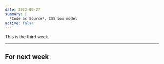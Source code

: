 ```yaml
---
date: 2022-09-27
summary: |
  *Code as Source*, CSS box model
active: false
---
```




This is the third week.



------------



## For next week
